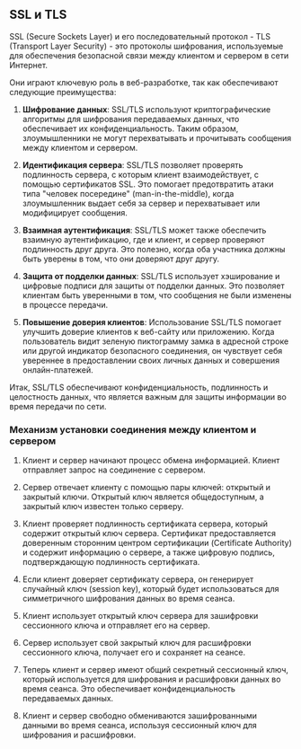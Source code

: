 <h2>SSL и TLS</h2>  

SSL (Secure Sockets Layer) и его последовательный протокол - TLS (Transport Layer Security) - это протоколы шифрования, используемые для обеспечения безопасной связи между клиентом и сервером в сети Интернет.

Они играют ключевую роль в веб-разработке, так как обеспечивают следующие преимущества:

1. **Шифрование данных**: SSL/TLS используют криптографические алгоритмы для шифрования передаваемых данных, что обеспечивает их конфиденциальность. Таким образом, злоумышленники не могут перехватывать и прочитывать сообщения между клиентом и сервером.
  
2. **Идентификация сервера**: SSL/TLS позволяет проверять подлинность сервера, с которым клиент взаимодействует, с помощью сертификатов SSL. Это помогает предотвратить атаки типа "человек посередине" (man-in-the-middle), когда злоумышленник выдает себя за сервер и перехватывает или модифицирует сообщения.
  
3. **Взаимная аутентификация**: SSL/TLS может также обеспечить взаимную аутентификацию, где и клиент, и сервер проверяют подлинность друг друга. Это полезно, когда оба участника должны быть уверены в том, что они доверяют друг другу.
  
4. **Защита от подделки данных**: SSL/TLS использует хэширование и цифровые подписи для защиты от подделки данных. Это позволяет клиентам быть уверенными в том, что сообщения не были изменены в процессе передачи.
  
5. **Повышение доверия клиентов**: Использование SSL/TLS помогает улучшить доверие клиентов к веб-сайту или приложению. Когда пользователь видит зеленую пиктограмму замка в адресной строке или другой индикатор безопасного соединения, он чувствует себя увереннее в предоставлении своих личных данных и совершения онлайн-платежей.
  
Итак, SSL/TLS обеспечивают конфиденциальность, подлинность и целостность данных, что является важным для защиты информации во время передачи по сети.

<h3>Механизм установки соединения между клиентом и сервером</h3>
  
1. Клиент и сервер начинают процесс обмена информацией. Клиент отправляет запрос на соединение с сервером.

2. Сервер отвечает клиенту с помощью пары ключей: открытый и закрытый ключи. Открытый ключ является общедоступным, а закрытый ключ известен только серверу.

3. Клиент проверяет подлинность сертификата сервера, который содержит открытый ключ сервера. Сертификат предоставляется доверенным сторонним центром сертификации (Certificate Authority) и содержит информацию о сервере, а также цифровую подпись, подтверждающую подлинность сертификата.

4. Если клиент доверяет сертификату сервера, он генерирует случайный ключ (session key), который будет использоваться для симметричного шифрования данных во время сеанса.

5. Клиент использует открытый ключ сервера для зашифровки сессионного ключа и отправляет его на сервер.

6. Сервер использует свой закрытый ключ для расшифровки сессионного ключа, получает его и сохраняет на сеансе.

7. Теперь клиент и сервер имеют общий секретный сессионный ключ, который используется для шифрования и расшифровки данных во время сеанса. Это обеспечивает конфиденциальность передаваемых данных.

8. Клиент и сервер свободно обмениваются зашифрованными данными во время сеанса, используя сессионный ключ для шифрования и расшифровки.
